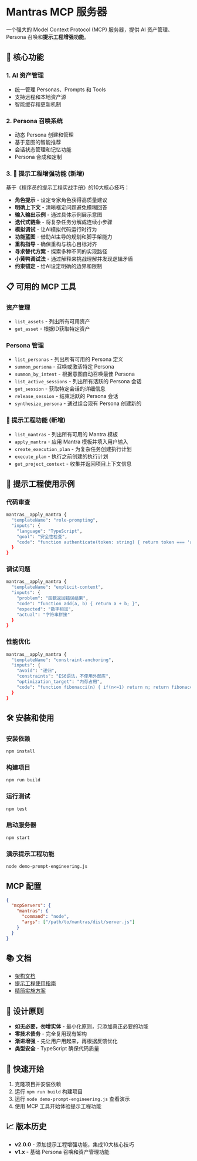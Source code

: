# Mantras MCP 服务器

一个强大的 Model Context Protocol (MCP) 服务器，提供 AI 资产管理、Persona 召唤和**提示工程增强功能**。

## 🚀 核心功能

### 1. AI 资产管理
- 统一管理 Personas、Prompts 和 Tools
- 支持远程和本地资产源
- 智能缓存和更新机制

### 2. Persona 召唤系统
- 动态 Persona 创建和管理
- 基于意图的智能推荐
- 会话状态管理和记忆功能
- Persona 合成和定制

### 3. 🎯 提示工程增强功能 (新增)
基于《程序员的提示工程实战手册》的10大核心技巧：

- **角色提示** - 设定专家角色获得高质量建议
- **明确上下文** - 清晰框定问题避免模糊回答  
- **输入输出示例** - 通过具体示例展示意图
- **迭代式链条** - 将复杂任务分解成连续小步骤
- **模拟调试** - 让AI模拟代码运行时行为
- **功能蓝图** - 借助AI主导的规划和脚手架能力
- **重构指导** - 确保重构与核心目标对齐
- **寻求替代方案** - 探索多种不同的实现路径
- **小黄鸭调试法** - 通过解释来挑战理解并发现逻辑矛盾
- **约束锚定** - 给AI设定明确的边界和限制

## 📋 可用的 MCP 工具

### 资产管理
- `list_assets` - 列出所有可用资产
- `get_asset` - 根据ID获取特定资产

### Persona 管理
- `list_personas` - 列出所有可用的 Persona 定义
- `summon_persona` - 召唤或激活特定 Persona
- `summon_by_intent` - 根据意图自动召唤最佳 Persona
- `list_active_sessions` - 列出所有活跃的 Persona 会话
- `get_session` - 获取特定会话的详细信息
- `release_session` - 结束活跃的 Persona 会话
- `synthesize_persona` - 通过组合现有 Persona 创建新的

### 🎯 提示工程功能 (新增)
- `list_mantras` - 列出所有可用的 Mantra 模板
- `apply_mantra` - 应用 Mantra 模板并填入用户输入
- `create_execution_plan` - 为复杂任务创建执行计划
- `execute_plan` - 执行之前创建的执行计划
- `get_project_context` - 收集并返回项目上下文信息

## 🎯 提示工程使用示例

### 代码审查
```bash
mantras__apply_mantra {
  "templateName": "role-prompting",
  "inputs": {
    "language": "TypeScript",
    "goal": "安全性检查",
    "code": "function authenticate(token: string) { return token === 'admin'; }"
  }
}
```

### 调试问题
```bash
mantras__apply_mantra {
  "templateName": "explicit-context",
  "inputs": {
    "problem": "函数返回错误结果",
    "code": "function add(a, b) { return a + b; }",
    "expected": "数字相加",
    "actual": "字符串拼接"
  }
}
```

### 性能优化
```bash
mantras__apply_mantra {
  "templateName": "constraint-anchoring",
  "inputs": {
    "avoid": "递归",
    "constraints": "ES6语法，不使用外部库",
    "optimization_target": "内存占用",
    "code": "function fibonacci(n) { if(n<=1) return n; return fibonacci(n-1) + fibonacci(n-2); }"
  }
}
```

## 🛠️ 安装和使用

### 安装依赖
```bash
npm install
```

### 构建项目
```bash
npm run build
```

### 运行测试
```bash
npm test
```

### 启动服务器
```bash
npm start
```

### 演示提示工程功能
```bash
node demo-prompt-engineering.js
```

## MCP 配置

```json
{
  "mcpServers": {
    "mantras": {
      "command": "node",
      "args": ["/path/to/mantras/dist/server.js"]
    }
  }
}
```

## 📚 文档

- [架构文档](./ARCHITECTURE.md)
- [提示工程使用指南](./PROMPT_ENGINEERING_GUIDE.md)
- [精简实施方案](./PROMPT_ENGINEERING_MINIMAL.md)

## 🎯 设计原则

- **如无必要，勿增实体** - 最小化原则，只添加真正必要的功能
- **零技术债务** - 完全复用现有架构
- **渐进增强** - 先让用户用起来，再根据反馈优化
- **类型安全** - TypeScript 确保代码质量

## 🚀 快速开始

1. 克隆项目并安装依赖
2. 运行 `npm run build` 构建项目
3. 运行 `node demo-prompt-engineering.js` 查看演示
4. 使用 MCP 工具开始体验提示工程功能

## 📈 版本历史

- **v2.0.0** - 添加提示工程增强功能，集成10大核心技巧
- **v1.x** - 基础 Persona 召唤和资产管理功能